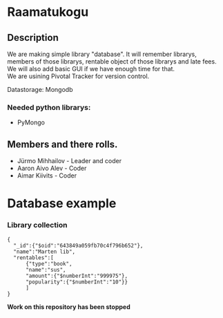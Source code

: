 # Raamatukogu

## Description
We are making simple library "database". It will remember librarys, members of those librarys, rentable object of those librarys and late fees. We will also add basic GUI if we have enough time for that. <br />
We are usining Pivotal Tracker for version control.

Datastorage: Mongodb

### Needed python librarys: <br />
* PyMongo


## Members and there rolls.
* Jürmo Mihhailov - Leader and coder
* Aaron Aivo Alev - Coder
* Aimar Kiivits - Coder

# Database example
### Library collection
```
{
  "_id":{"$oid":"643849a059fb70c4f796b652"},
  "name":"Marten lib",
  "rentables":[
      {"type":"book",
      "name":"sus",
      "amount":{"$numberInt":"999975"},
      "popularity":{"$numberInt":"10"}}
      ] 
}
```

__Work on this repository has been stopped__
